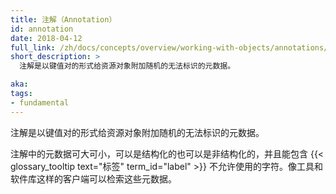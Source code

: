 ```yaml
---
title: 注解（Annotation）
id: annotation
date: 2018-04-12
full_link: /zh/docs/concepts/overview/working-with-objects/annotations/
short_description: >
  注解是以键值对的形式给资源对象附加随机的无法标识的元数据。

aka: 
tags:
- fundamental
---
```


<!--
---
title: Annotation
id: annotation
date: 2018-04-12
full_link: /docs/concepts/overview/working-with-objects/annotations
short_description: >
  A key-value pair that is used to attach arbitrary non-identifying metadata to objects.

aka: 
tags:
- fundamental
---
-->



<!--
 A key-value pair that is used to attach arbitrary non-identifying metadata to objects.
-->

 注解是以键值对的形式给资源对象附加随机的无法标识的元数据。

<!--more--> 

<!--
The metadata in an annotation can be small or large, structured or unstructured, and can include characters not permitted by {{< glossary_tooltip text="labels" term_id="label" >}}. Clients such as tools and libraries can retrieve this metadata.
-->

注解中的元数据可大可小，可以是结构化的也可以是非结构化的，并且能包含 {{< glossary_tooltip text="标签" term_id="label" >}} 不允许使用的字符。像工具和软件库这样的客户端可以检索这些元数据。


